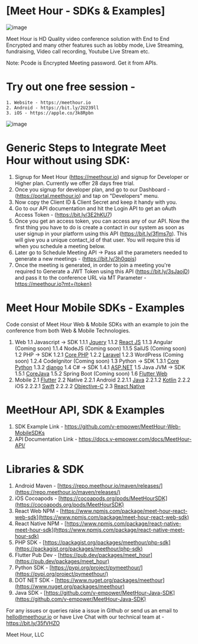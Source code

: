 # [Meet Hour - SDKs & Examples]

![image](https://github.com/v-empower/MeetHour-Web-MobileSDKs/assets/28260541/3e0efea5-b908-48ec-95d9-034e89a9f6e7)

Meet Hour is HD Quality video conference solution with End to End Encrypted and many other features such as lobby mode, Live Streaming, fundraising, Video call recording, Youtube Live Stream etc.

Note: Pcode is Encrypted Meeting password. Get it from APIs.

# Try out one free session -

    1. Website - https://meethour.io
    2. Android - https://bit.ly/2U239ll
    3. iOS - https://apple.co/3k8Rpbn

![image](https://github.com/v-empower/MeetHour-Web-MobileSDKs/assets/28260541/390e553e-70b2-4835-8938-c46071f4aba7)


# Generic Steps to Integrate Meet Hour without using SDK:

1. Signup for Meet Hour (https://meethour.io) and signup for Developer or Higher plan. Currently we offer 28 days free trial.
2. Once you signup for developer plan, and go to our Dashboard - (https://portal.meethour.io) and tap on "Developers" menu.
3. Now copy the Client ID & Client Secret and keep it handy with you.
4. Go to our API documentation and hit the Login API to get an oAuth Access Token - (https://bit.ly/3E2hKU7)
5. Once you get an access token, you can access any of our API. Now the first thing you have to do is create a contact in our system as soon as user signup in your platform using this API (https://bit.ly/3flms7q). This will give you a unique contact_id of that user. You will require this id when you schedule a meeting below.
6. Later go to Schedule Meeting API -> Pass all the parameters needed to generate a new meetings - (https://bit.ly/3h0qpis)
7. Once the meeting is generated, in order to join a meeting you're required to Generate a JWT Token using this API (https://bit.ly/3sJaojD) and pass it to the conference URL via MT Parameter - https://meethour.io?mt={token}

# Meet Hour Mobile SDKs - Examples
Code consist of Meet Hour Web & Mobile SDKs with an example to join the conference from both Web & Mobile Technologies.

1. Web
	1.1 Javascript -> SDK
		1.1.1 [Jquery](https://github.com/v-empower/MeetHour-Web-MobileSDKs/tree/master/Web/Javascript/JQuery)
		1.1.2 [React JS](https://github.com/v-empower/MeetHour-Web-MobileSDKs/tree/master/Web/Javascript/React)
		1.1.3 Angular (Coming soon)
		1.1.4 NodeJS (Coming soon)
		1.1.5 SailJS (Coming soon)
	1.2 PHP -> SDK
		1.2.1 [Core PHP](https://github.com/v-empower/MeetHour-Web-MobileSDKs/tree/master/Web/PHP/CorePHP)
		1.2.2 [Laravel](https://github.com/v-empower/MeetHour-Web-MobileSDKs/tree/master/Web/PHP/Laravel)
		1.2.3 WordPress (Coming soon)
		1.2.4 CodeIgnitor (Coming soon)
	1.3 Python -> SDK
		1.3.1 [Core Python](https://github.com/v-empower/MeetHour-Web-MobileSDKs/tree/master/Web/Python/CorePython)
		1.3.2 [django](https://github.com/v-empower/MeetHour-Web-MobileSDKs/tree/master/Web/Python/Django)
	1.4 C# -> SDK
		1.4.1 [ASP.NET](https://github.com/v-empower/MeetHour-Web-MobileSDKs/tree/master/Web/Dotnet/Asp/MeethourExample-Asp)
	1.5 Java JVM -> SDK
		1.5.1 [CoreJava](https://github.com/v-empower/MeetHour-Web-MobileSDKs/tree/master/Web/Java/Core-Java)
        	1.5.2 Spring Boot (Coming soon)
	1.6 [Flutter Web](https://github.com/v-empower/MeetHour-Web-MobileSDKs/tree/master/Web/Flutter/MeetHourSDKTest)
2. Mobile
	2.1 [Flutter](https://github.com/v-empower/MeetHour-Web-MobileSDKs/tree/master/Mobile/Flutter)
	2.2 Native
		2.2.1 Android
			2.2.1.1 [Java](https://github.com/v-empower/MeetHour-Web-MobileSDKs/tree/master/Mobile/Native/android/java/MeetHourSDKTest)
			2.2.1.2 [Kotlin](https://github.com/v-empower/MeetHour-Web-MobileSDKs/tree/master/Mobile/Native/android/kotlin/MeetHourSDKTest)
		2.2.2 iOS
			2.2.2.1 [Swift](https://github.com/v-empower/MeetHour-Web-MobileSDKs/tree/master/Mobile/Native/ios/swift/MeetHourSDKTest)
			2.2.2.2 [Objective-C](https://github.com/v-empower/MeetHour-Web-MobileSDKs/tree/master/Mobile/Native/ios/objc/MeetHourSDKTest)
	2.3 [React Native ](https://github.com/v-empower/MeetHour-Web-MobileSDKs/tree/master/Mobile/ReactNative)
   
# MeetHour API, SDK & Examples

1. SDK Example Link - https://github.com/v-empower/MeetHour-Web-MobileSDKs
2. API Documentation Link - https://docs.v-empower.com/docs/MeetHour-API/


# Libraries & SDK
1. Android Maven - [https://repo.meethour.io/maven/releases/](https://repo.meethour.io/maven/releases/)
2. iOS Cocoapods - [https://cocoapods.org/pods/MeetHourSDK](https://cocoapods.org/pods/MeetHourSDK)
3. React Web NPM - [https://www.npmjs.com/package/meet-hour-react-web-sdk](https://www.npmjs.com/package/meet-hour-react-web-sdk)
4. React Native NPM - [https://www.npmjs.com/package/react-native-meet-hour-sdk](https://www.npmjs.com/package/react-native-meet-hour-sdk)
5. PHP SDK - [https://packagist.org/packages/meethour/php-sdk](https://packagist.org/packages/meethour/php-sdk)
5. Flutter Pub Dev - [https://pub.dev/packages/meet_hour](https://pub.dev/packages/meet_hour)
6. Python SDK - [https://pypi.org/project/pymeethour/](https://pypi.org/project/pymeethour/)
7. DOT NET SDK - [https://www.nuget.org/packages/meethour](https://www.nuget.org/packages/meethour)
8. Java SDK - [https://github.com/v-empower/MeetHour-Java-SDK](https://github.com/v-empower/MeetHour-Java-SDK)

For any issues or queries raise a issue in Github or send us an email to hello@meethour.io or have Live Chat with our technical team at - https://bit.ly/35fVHZO

Meet Hour, LLC
